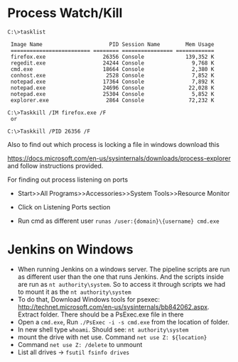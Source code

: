 # Process Watch/Kill
```batch
C:\>tasklist
 
 Image Name                     PID Session Name        Mem Usage
 ========================= ======== ================ ============
 firefox.exe                  26356 Console             139,352 K
 regedit.exe                  24244 Console               9,768 K
 cmd.exe                      18664 Console               2,380 K
 conhost.exe                   2528 Console               7,852 K
 notepad.exe                  17364 Console               7,892 K
 notepad.exe                  24696 Console              22,028 K
 notepad.exe                  25304 Console               5,852 K
 explorer.exe                  2864 Console              72,232 K

C:\>Taskkill /IM firefox.exe /F
 or

C:\>Taskkill /PID 26356 /F
```

Also to find out which process is locking a file in windows download this

https://docs.microsoft.com/en-us/sysinternals/downloads/process-explorer and follow instructions provided.

For finding out process listening on ports 

- Start>>All Programs>>Accessories>>System Tools>>Resource Monitor
- Click on Listening Ports section

- Run cmd as different user `runas /user:{domain}\{username} cmd.exe`

# Jenkins on Windows

- When running Jenkins on a windows server. The pipeline scripts are run as different user than the one that runs Jenkins. And the scripts inside are run as `nt authority\system`. So to access it through scripts we had to mount it as the `nt authority\system` 
- To do that, Download Windows tools for psexec: http://technet.microsoft.com/en-us/sysinternals/bb842062.aspx.  Extract folder. There should be a PsExec.exe file in there 
- Open a `cmd.exe`, Run `./PsExec -i -s cmd.exe` from the location of folder.
- In new shell type `whoami`. Should see: `nt authority\system`
- mount the drive with net use.  Command `net use Z: ${location}` 
- Command `net use Z: /delete` to unmount 
- List all drives -> `fsutil fsinfo drives`
